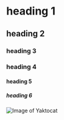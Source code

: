 # heading 1
## heading 2
### heading 3
### heading 4
#### heading 5
##### heading 6


![Image of Yaktocat](https://octodex.github.com/images/yaktocat.png)
